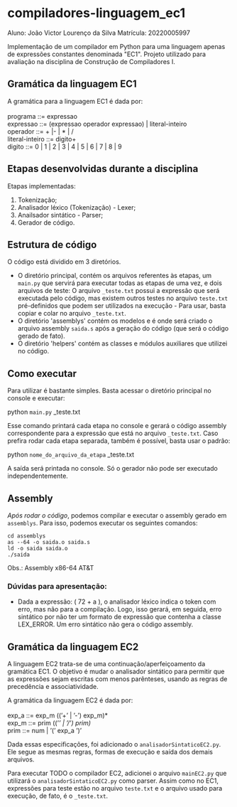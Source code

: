# compiladores-linguagem_ec1

Aluno: João Victor Lourenço da Silva
Matrícula: 20220005997

Implementação de um compilador em Python para uma linguagem apenas de expressões constantes denominada "EC1". Projeto utilizado para avaliação na disciplina de Construção de Compiladores I. 

## Gramática da linguagem EC1

 A gramática para a linguagem EC1 é dada por: <br><br>
 programa ::= expressao <br>
 expressao ::= (expressao operador expressao) | literal-inteiro <br>
 operador ::= + |- | * | / <br>
 literal-inteiro ::= digito+ <br>
 digito ::= 0 | 1 | 2 | 3 | 4 | 5 | 6 | 7 | 8 | 9 <br>

## Etapas desenvolvidas durante a disciplina

Etapas implementadas:
1. Tokenização;
2. Analisador léxico (Tokenização) - Lexer;
3. Anailsador sintático - Parser;
4. Gerador de código.

## Estrutura de código

O código está dividido em 3 diretórios. 

- O diretório principal, contém os arquivos referentes às etapas, um `main.py` que servirá para executar todas as etapas de uma vez, e dois arquivos de teste: O arquivo `_teste.txt` possui a expressão que será executada pelo código, mas existem outros testes no arquivo `teste.txt` pré-definidos que podem ser utilizados na execução - Para usar, basta copiar e colar no arquivo `_teste.txt`. 
- O diretório 'assemblys' contém os modelos e é onde será criado o arquivo assembly `saida.s` após a geração do código (que será o código gerado de fato).
- O diretório 'helpers' contém as classes e módulos auxiliares que utilizei no código.

## Como executar

Para utilizar é bastante simples. Basta acessar o diretório principal no console e executar: 

python `main.py` _teste.txt

Esse comando printará cada etapa no console e gerará o código assembly correspondente para a expressão que está no arquivo `_teste.txt`.
Caso prefira rodar cada etapa separada, também é possível, basta usar o padrão:

python `nome_do_arquivo_da_etapa` _teste.txt

A saída será printada no console. Só o gerador não pode ser executado independentemente.

## Assembly

*Após rodar o código*, podemos compilar e executar o assembly gerado em `assemblys`. Para isso, podemos executar os seguintes comandos:

`cd assemblys` <br>
`as --64 -o saida.o saida.s` <br>
`ld -o saida saida.o` <br>
`./saida` <br>

Obs.: Assembly x86-64 AT&T

### Dúvidas para apresentação:

- Dada a expressão: ( 72 + a ), o analisador léxico indica o token com erro, mas não para a compilação. Logo, isso gerará, em seguida, erro sintático por não ter um formato de expressão que contenha a classe LEX_ERROR. Um erro sintático não gera o código assembly.

## Gramática da linguagem EC2

A linguagem EC2 trata-se de uma continuação/aperfeiçoamento da gramática EC1. O objetivo é mudar o analisador sintático para permitir que as expressões sejam escritas com menos parênteses, usando as regras de precedência e associatividade.

A gramática da linguagem EC2 é dada por: <br><br>
exp_a ::= exp_m ((’+’ | ’-’) exp_m)* <br>
exp_m ::= prim ((’*’ | ’/’) prim)* <br>
prim ::= num | ’(’ exp_a ’)’ <br>

Dada essas especificações, foi adicionado o `analisadorSintaticoEC2.py`. Ele segue as mesmas regras, formas de execução e saída dos demais arquivos.

Para executar TODO o compilador EC2, adicionei o arquivo `mainEC2.py` que utilizará o `analisadorSintaticoEC2.py` como parser. Assim como no EC1, expressões para teste estão no arquivo `teste.txt` e o arquivo usado para execução, de fato, é o `_teste.txt`.